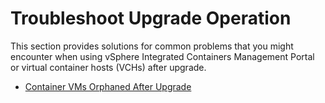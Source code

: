 # Troubleshoot Upgrade Operation #

This section provides solutions for common problems that you might encounter when using vSphere Integrated Containers Management Portal or virtual container hosts (VCHs) after upgrade.

* [Container VMs Orphaned After Upgrade](ts_orphaned_cvms.md)